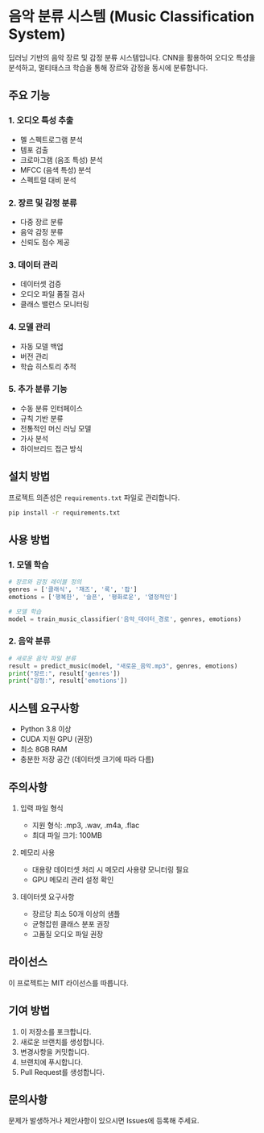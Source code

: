 # 음악 분류 시스템 (Music Classification System)

딥러닝 기반의 음악 장르 및 감정 분류 시스템입니다. CNN을 활용하여 오디오 특성을 분석하고, 멀티태스크 학습을 통해 장르와 감정을 동시에 분류합니다.

## 주요 기능

### 1. 오디오 특성 추출
- 멜 스펙트로그램 분석
- 템포 검출
- 크로마그램 (음조 특성) 분석
- MFCC (음색 특성) 분석
- 스펙트럴 대비 분석

### 2. 장르 및 감정 분류
- 다중 장르 분류
- 음악 감정 분류
- 신뢰도 점수 제공

### 3. 데이터 관리
- 데이터셋 검증
- 오디오 파일 품질 검사
- 클래스 밸런스 모니터링

### 4. 모델 관리
- 자동 모델 백업
- 버전 관리
- 학습 히스토리 추적

### 5. 추가 분류 기능
- 수동 분류 인터페이스
- 규칙 기반 분류
- 전통적인 머신 러닝 모델
- 가사 분석
- 하이브리드 접근 방식

## 설치 방법

프로젝트 의존성은 `requirements.txt` 파일로 관리합니다.

```bash
pip install -r requirements.txt
```

## 사용 방법

### 1. 모델 학습
```python
# 장르와 감정 레이블 정의
genres = ['클래식', '재즈', '록', '팝']
emotions = ['행복한', '슬픈', '평화로운', '열정적인']

# 모델 학습
model = train_music_classifier('음악_데이터_경로', genres, emotions)
```

### 2. 음악 분류
```python
# 새로운 음악 파일 분류
result = predict_music(model, "새로운_음악.mp3", genres, emotions)
print("장르:", result['genres'])
print("감정:", result['emotions'])
```

## 시스템 요구사항

- Python 3.8 이상
- CUDA 지원 GPU (권장)
- 최소 8GB RAM
- 충분한 저장 공간 (데이터셋 크기에 따라 다름)

## 주의사항

1. 입력 파일 형식
   - 지원 형식: .mp3, .wav, .m4a, .flac
   - 최대 파일 크기: 100MB

2. 메모리 사용
   - 대용량 데이터셋 처리 시 메모리 사용량 모니터링 필요
   - GPU 메모리 관리 설정 확인

3. 데이터셋 요구사항
   - 장르당 최소 50개 이상의 샘플
   - 균형잡힌 클래스 분포 권장
   - 고품질 오디오 파일 권장

## 라이선스

이 프로젝트는 MIT 라이선스를 따릅니다.

## 기여 방법

1. 이 저장소를 포크합니다.
2. 새로운 브랜치를 생성합니다.
3. 변경사항을 커밋합니다.
4. 브랜치에 푸시합니다.
5. Pull Request를 생성합니다.

## 문의사항

문제가 발생하거나 제안사항이 있으시면 Issues에 등록해 주세요.